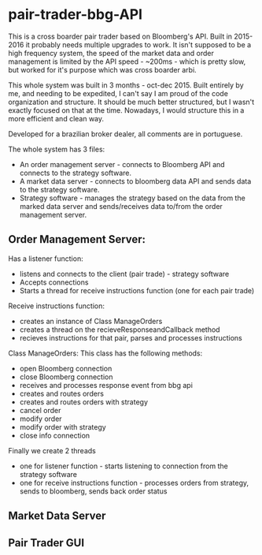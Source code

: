 # pair-trader-bbg-API


This is a cross boarder pair trader based on Bloomberg's API. Built in 2015-2016 it probably needs multiple upgrades to work.
It isn't supposed to be a high frequency system, the speed of the market data and order management is limited by the API speed - ~200ms - which is pretty slow, but worked for it's purpose which was cross boarder arbi.

This whole system was built in 3 months - oct-dec 2015. Built entirely by me, and needing to be expedited, I can't say I am proud of the code organization and structure. It should be much better structured, but I wasn't exactly focused on that at the time. Nowadays, I would structure this in a more efficient and clean way.

Developed for a brazilian broker dealer, all comments are in portuguese. 

The whole system has 3 files:
- An order management server - connects to Bloomberg API and connects to the strategy software.
- A market data server - connects to bloomberg data API and sends data to the strategy software.
- Strategy software - manages the strategy based on the data from the marked data server and sends/receives data to/from the order management server.

## Order Management Server:

Has a listener function:
  - listens and connects to the client (pair trade) - strategy software
  - Accepts connections
  - Starts a thread for receive instructions function (one for each pair trade)

Receive instructions function:
  - creates an instance of Class ManageOrders
  - creates a thread on the recieveResponseandCallback method
  - recieves instructions for that pair, parses and processes instructions

Class ManageOrders:
This class has the following methods:
  - open Bloomberg connection
  - close Bloomberg connection
  - receives and processes response event from bbg api
  - creates and routes orders
  - creates and routes orders with strategy
  - cancel order
  - modify order
  - modify order with strategy
  - close info connection

Finally we create 2 threads
  - one for listener function - starts listening to connection from the strategy software
  - one for receive instructions function - processes orders from strategy, sends to bloomberg, sends back order status


## Market Data Server

## Pair Trader GUI
